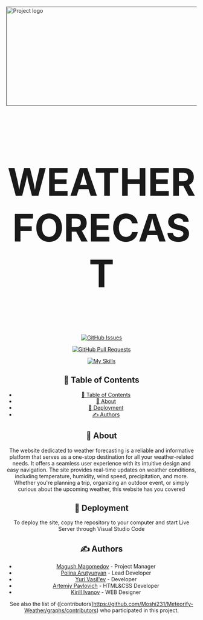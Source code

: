 
<p  align="center">

<a  href=""  rel="noopener">

<img  width=935px  height=262px  src="https://i.imgur.com/SMqJMdO.png"  alt="Project logo"></a>

</p>

  

<h3 style="font-size:100px" align="center">WEATHER FORECAST</h3>

  

<div  align="center"> 

  


[![GitHub Issues](https://img.shields.io/github/issues/Moshi231/Meteorify-Weather?style=for-the-badge)](https://github.com/Moshi231/Meteorify-Weather/issues)

[![GitHub Pull Requests](https://img.shields.io/bitbucket/pr/Moshi231/Meteorify-Weather?style=for-the-badge)](https://github.com/Moshi231/Meteorify-Weather/pulls)

  

[![My Skills](https://skillicons.dev/icons?i=js,html,css)](https://skillicons.dev)
  

## 📝 Table of Contents

  

- [📝 Table of Contents](#-table-of-contents)
- [🧐 About ](#-about-)
- [🚀 Deployment ](#-deployment-)
- [✍️ Authors ](#️-authors-)


  

## 🧐 About <a name = "about"></a>

  

The website dedicated to weather forecasting is a reliable and informative platform that serves as a one-stop destination for all your weather-related needs. It offers a seamless user experience with its intuitive design and easy navigation. The site provides real-time updates on weather conditions, including temperature, humidity, wind speed, precipitation, and more. Whether you're planning a trip, organizing an outdoor event, or simply curious about the upcoming weather, this website has you covered


  




  

## 🚀 Deployment <a name = "deployment"></a>

  

To deploy the site, copy the repository to your computer and start Live Server through Visual Studio Code

  



## ✍️ Authors <a name = "authors"></a>

  

- [Magush Magomedov](https://github.com/Moshi231) - Project Manager
-  [Polina Arutyunyan](https://github.com/Polina8888) - Lead Developer
- [Yuri Vasil'ev](https://github.com/SuperKanat) - Developer
- [Artemiy Pavlovich](https://github.com/jonersky01) - HTML&CSS Developer
- [Kirill Ivanov](https://github.com/KirOus11) - WEB Designer

  

See also the list of ([contributors]https://github.com/Moshi231/Meteorify-Weather/graphs/contributors) who participated in this project.

  


